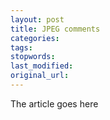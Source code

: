 ```yaml
---
layout: post
title: JPEG comments
categories:
tags:
stopwords:
last_modified:
original_url: 
---
```


The article goes here

